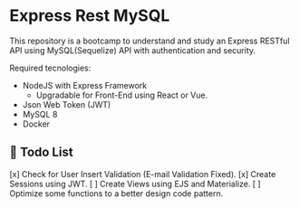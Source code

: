 # Express Rest MySQL 

This repository is a bootcamp to understand and study an Express RESTful API using MySQL(Sequelize) API with authentication and security.

Required tecnologies:
- NodeJS with Express Framework
    - Upgradable for Front-End using React or Vue.
- Json Web Token (JWT)
- MySQL 8
- Docker

## 📃 Todo List

[x] Check for User Insert Validation (E-mail Validation Fixed).
[x] Create Sessions using JWT.
[ ] Create Views using EJS and Materialize.
[ ] Optimize some functions to a better design code pattern.
